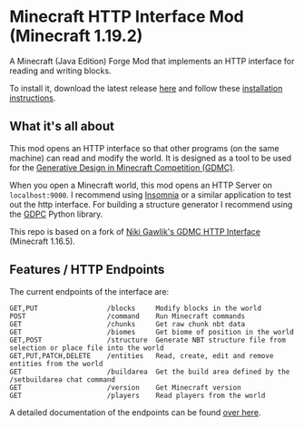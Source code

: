 # Minecraft HTTP Interface Mod (Minecraft 1.19.2)

A Minecraft (Java Edition) Forge Mod that implements an HTTP interface for reading and writing blocks.

To install it, download the latest release [here](https://github.com/Niels-NTG/gdmc_http_interface/releases/latest) and follow these [installation instructions](./docs/Installation.md).

## What it's all about

This mod opens an HTTP interface so that other programs (on the same machine) can read and modify the world. It is designed as a tool to be used for the [Generative Design in Minecraft Competition (GDMC)](http://gendesignmc.engineering.nyu.edu/).

When you open a Minecraft world, this mod opens an HTTP Server on `localhost:9000`. I recommend using [Insomnia](https://insomnia.rest/) or a similar application to test out the http interface. For building a structure generator I recommend using the [GDPC](https://github.com/avdstaaij/gdpc) Python library.

This repo is based on a fork of [Niki Gawlik's GDMC HTTP Interface](https://github.com/nilsgawlik/gdmc_http_interface) (Minecraft 1.16.5).

## Features / HTTP Endpoints

The current endpoints of the interface are:

```
GET,PUT                 /blocks     Modify blocks in the world
POST                    /command    Run Minecraft commands
GET                     /chunks     Get raw chunk nbt data
GET                     /biomes     Get biome of position in the world
GET,POST                /structure  Generate NBT structure file from selection or place file into the world
GET,PUT,PATCH,DELETE    /entities   Read, create, edit and remove entities from the world
GET                     /buildarea  Get the build area defined by the /setbuildarea chat command
GET                     /version    Get Minecraft version
GET                     /players    Read players from the world
```

A detailed documentation of the endpoints can be found [over here](./docs/Endpoints.md).
